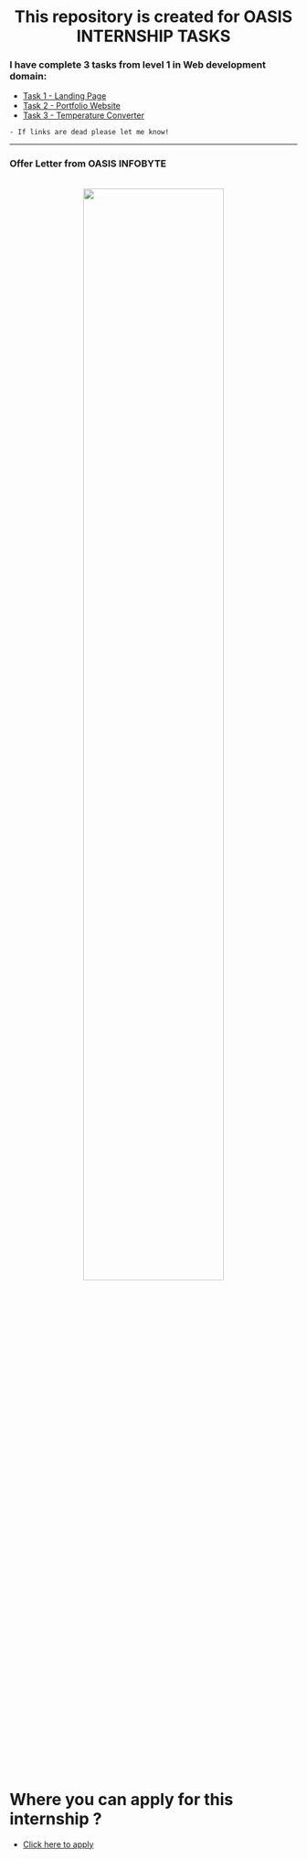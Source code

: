 
# <center>This repository is created for OASIS INTERNSHIP TASKS</center>


### I have complete 3 tasks from level 1 in Web development domain:

- [Task 1 - Landing Page](http://diplomagraduate.ezyro.com/task1/?i=1)
- [Task 2 - Portfolio Website](http://diplomagraduate.ezyro.com/task2/?i=1)
- [Task 3 - Temperature Converter](http://diplomagraduate.ezyro.com/task3/?i=1)

``` 
- If links are dead please let me know!
```

<hr>

### Offer Letter from OASIS INFOBYTE

<br/>

<center>
<img src="media/INTERNSHIP_OFFER_LETTER.jpg" data-canonical-src="https://lh3.googleusercontent.com/fife/AAbDypCErQat1-MgbSk6JVk9upp5dU74rbUhhVo4kd3Ek2r0L08zeIUE1i5A5RbW6ZutTw3MSZkbM5eNByq9p9YJ2lbXZtWIczCHfYNQO0wTe-_KMMMKhI1HaE6jt2KSdOC4snODjlXRVq9HYROY0BNuTLNFxOnyF2wdM2gAjOT8ttvN9FPent_WNo1Ynka4P9N0oeF-fYPrOdQJTzrLNtFoa-mXi6gus-1HfFFGj8iVebdKpSjgEj-s71wwPZ2MktDefNT53Vn3RG_-oPxd08bj_79qui27Wej-Rv1I-4_HTDhuXrfegniFMWWaa9K9wcuB8n53LCLxydzmkV1nvitn3R0Qv7WbpJ8xrIF7PZef_0ysgIO81QDJk2eCO50yOpVj68P7CbA9Gt72Gf8Xf_mGDi1zJo5u2wfwXWQJcINx9f1rsK-0G4xLlFcuHJfZPlZOSkig1GCis_TRCL9AYv0dwrPPszLURktGctFMDNZMuT4Rj_t9Uu_c05JJWSilzw9nXAmilbhKfk10xg24sTphxdW_BDjFWPGAfSVQzJbKiv4vpMzDBeihWJNnwuK7180iNnVewBUTMcTRmQbIkYjtiYCXpTRUtLHomSbBiyAd-P5haLHzfJcirjBmuv5Q2A4VDqdsg8jLZ1JnZri9zZ-VoQfO0NvnJOYmmftUh29bFtKMJuyYl4Nv9Wi9XPW3Ggw5lvgjntHxgujq2Nzz6Yw8VpgoMm00WTP-ZMITI0FmKANPMl69ct9ppMbrfDallki3ueFcgBQ39qRq_er4vDKaOLODsUXBL4VCZsDvdf5BPa8FNZSllPmztFrfKMuHTHm83RKun10E0YB9K99fVt5mT51HoC5LZLSWaTfn69VVqBw_SsTvmUP4n0jwDkE5vJGQDgvIKfTgJyl0bx1HkarQ_WA4ZqDyMB2GdYkD2inQAQ4Fh-xdzexICmhQxlKuGGbE7SLcsran12TdUTRZTnrKGsVWrHNr7SULo95pXgCLWfAaMPca0pK1VffOvIS-p2tMZaefYQ6fsBF-NJMbnpiYgazJyjbFRn_-hRczXXlx2lk9u8KUZcLesC6ubll_2ItB8rmK3Jm8CpAwts3utl59QoEnvTOBjosJat_CWbFb8lIlQ0881r7TL1LEuzvffkudxI6dF91uCAfe1Tuvr8vjcBkh3PuArPov1cKNYqMmAW-QeC5YIU2PHSjiggothG4BGfpCk0Xeg9YtmKrpB_xCNrrEgZ8g-eRt4S_W1bp7lWOg27j-S1QEN3u_jserMUnFsAYEI9FylXMBu53MXMj2nPMyleuAIX9-pvOBrn4Py5MFcw=w1318-h657" width="70%" height="auto" />
</center>

<br>
<br>

# Where you can apply for this internship ?

- [Click here to apply](https://www.oasisinfobyte.in/)
